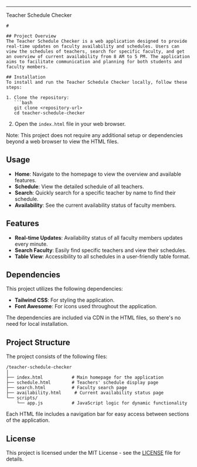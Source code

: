 

---
 Teacher Schedule Checker
```
#

## Project Overview
The Teacher Schedule Checker is a web application designed to provide real-time updates on faculty availability and schedules. Users can view the schedules of teachers, search for specific faculty, and get an overview of current availability from 8 AM to 5 PM. The application aims to facilitate communication and planning for both students and faculty members.

## Installation
To install and run the Teacher Schedule Checker locally, follow these steps:

1. Clone the repository:
   ```bash
   git clone <repository-url>
   cd teacher-schedule-checker
   ```

2. Open the `index.html` file in your web browser.

Note: This project does not require any additional setup or dependencies beyond a web browser to view the HTML files.

## Usage
- **Home**: Navigate to the homepage to view the overview and available features.
- **Schedule**: View the detailed schedule of all teachers.
- **Search**: Quickly search for a specific teacher by name to find their schedule.
- **Availability**: See the current availability status of faculty members.

## Features
- **Real-time Updates**: Availability status of all faculty members updates every minute.
- **Search Faculty**: Easily find specific teachers and view their schedules.
- **Table View**: Accessibility to all schedules in a user-friendly table format.

## Dependencies
This project utilizes the following dependencies:
- **Tailwind CSS**: For styling the application.
- **Font Awesome**: For icons used throughout the application.

The dependencies are included via CDN in the HTML files, so there's no need for local installation.

## Project Structure
The project consists of the following files:

```
/teacher-schedule-checker
│
├── index.html           # Main homepage for the application
├── schedule.html        # Teachers' schedule display page
├── search.html          # Faculty search page
├── availability.html     # Current availability status page
└── scripts/
    └── app.js           # JavaScript logic for dynamic functionality
```

Each HTML file includes a navigation bar for easy access between sections of the application.

## License
This project is licensed under the MIT License - see the [LICENSE](LICENSE) file for details.
```
